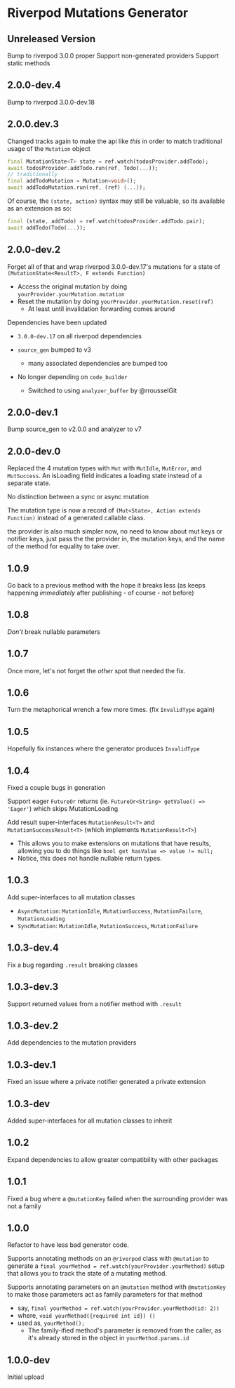 # Riverpod Mutations Generator

## Unreleased Version

Bump to riverpod 3.0.0 proper
Support non-generated providers
Support static methods

## 2.0.0-dev.4

Bump to riverpod 3.0.0-dev.18

## 2.0.0.dev.3

Changed tracks again to make the api like _this_ in order to match traditional usage of the `Mutation` object

```dart
final MutationState<T> state = ref.watch(todosProvider.addTodo);
await todosProvider.addTodo.run(ref, Todo(...));
// traditionally
final addTodoMutation = Mutation<void>();
await addTodoMutation.run(ref, (ref) {...});
```

Of course, the `(state, action)` syntax may still be valuable, so its available as an extension as so:

```dart
final (state, addTodo) = ref.watch(todosProvider.addTodo.pair);
await addTodo(Todo(...));
```

## 2.0.0-dev.2

Forget all of that and wrap riverpod 3.0.0-dev.17's mutations for a state of `(MutationState<ResultT>, F extends Function)`

- Access the original mutation by doing `yourProvider.yourMutation.mutation`
- Reset the mutation by doing `yourProvider.yourMutation.reset(ref)`
  - At least until invalidation forwarding comes around

Dependencies have been updated

- `3.0.0-dev.17` on all riverpod dependencies
- `source_gen` bumped to v3
  - many associated dependencies are bumped too

- No longer depending on `code_builder`
  - Switched to using `analyzer_buffer` by @rrousselGit

## 2.0.0-dev.1

Bump source_gen to v2.0.0 and analyzer to v7

## 2.0.0-dev.0

Replaced the 4 mutation types with `Mut` with `MutIdle`, `MutError`, and `MutSuccess`.
An isLoading field indicates a loading state instead of a separate state.

No distinction between a sync or async mutation

The mutation type is now a record of `(Mut<State>, Action extends Function)` instead of a generated callable class.

the provider is also much simpler now, no need to know about mut keys or notifier keys, just pass the the provider in, the mutation keys, and the name of the method for equality to take over.

## 1.0.9

Go back to a previous method with the hope it breaks less (as keeps happening _immediately_ after publishing - of course - not before)

## 1.0.8

_Don't_ break nullable parameters

## 1.0.7

Once more, let's not forget the _other_ spot that needed the fix.

## 1.0.6

Turn the metaphorical wrench a few more times. (fix `InvalidType` again)

## 1.0.5

Hopefully fix instances where the generator produces `InvalidType`

## 1.0.4

Fixed a couple bugs in generation

Support eager `FutureOr` returns (ie. `FutureOr<String> getValue() => 'Eager'`) which skips MutationLoading

Add result super-interfaces `MutationResult<T>` and `MutationSuccessResult<T>` (which implements `MutationResult<T>`)

- This allows you to make extensions on mutations that have results, allowing you to do things like `bool get hasValue => value != null;`
- Notice, this does not handle nullable return types.

## 1.0.3

Add super-interfaces to all mutation classes

- `AsyncMutation`: `MutationIdle`, `MutationSuccess`, `MutationFailure`, `MutationLoading`
- `SyncMutation`: `MutationIdle`, `MutationSuccess`, `MutationFailure`

## 1.0.3-dev.4

Fix a bug regarding `.result` breaking classes

## 1.0.3-dev.3

Support returned values from a notifier method with `.result`

## 1.0.3-dev.2

Add dependencies to the mutation providers

## 1.0.3-dev.1

Fixed an issue where a private notifier generated a private extension

## 1.0.3-dev

Added super-interfaces for all mutation classes to inherit

## 1.0.2

Expand dependencies to allow greater compatibility with other packages

## 1.0.1

Fixed a bug where a `@mutationKey` failed when the surrounding provider was not a family

## 1.0.0

Refactor to have less bad generator code.

Supports annotating methods on an `@riverpod` class with `@mutation` to generate a `final yourMethod = ref.watch(yourProvider.yourMethod)` setup that allows you to track the state of a mutating method.

Supports annotating parameters on an `@mutation` method with `@mutationKey` to make those parameters act as family parameters for that method

- say, `final yourMethod = ref.watch(yourProvider.yourMethod(id: 2))`
- where, `void yourMethod({required int id}) ()`
- used as, `yourMethod();`
  - The family-ified method's parameter is removed from the caller, as it's already stored in the object in `yourMethod.params.id`

## 1.0.0-dev

Initial upload
